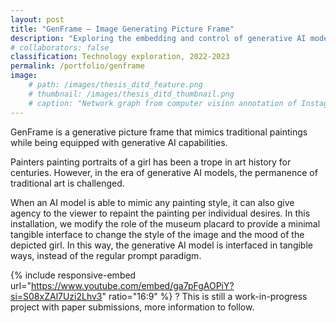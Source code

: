 ```yaml
---
layout: post
title: "GenFrame – Image Generating Picture Frame"
description: "Exploring the embedding and control of generative AI models in interactive experiences."
# collaborators: false
classification: Technology exploration, 2022-2023
permalink: /portfolio/genframe
image:
    # path: /images/thesis_ditd_feature.png
    # thumbnail: /images/thesis_ditd_thumbnail.png
    # caption: "Network graph from computer vision annotation of Instagram pictures of Industrial Design faculty at TU Delft."
---
```


GenFrame is a generative picture frame that mimics traditional paintings while being equipped with generative AI capabilities. 

Painters painting portraits of a girl has been a trope in art history for centuries. However, in the era of generative AI models, the permanence of traditional art is challenged. 

When an AI model is able to mimic any painting style, it can also give agency to the viewer to repaint the painting per individual desires. In this installation, we modify the role of the museum placard to provide a minimal tangible interface to change the style of the image and the mood of the depicted girl. In this way, the generative AI model is interfaced in tangible ways, instead of the regular prompt paradigm.

{% include responsive-embed url="https://www.youtube.com/embed/ga7pFgAOPiY?si=S08xZAl7Uzi2Lhv3" ratio="16:9" %}
?
This is still a work-in-progress project with paper submissions, more information to follow.

<!-- 
* Introduction
* Embedding the youtube demo video
* Image of the controller
* Image of the controlnet face
* Image of the SMK study -->
<!-- 
Text from DRS2024 submission, TEI submission. -->

